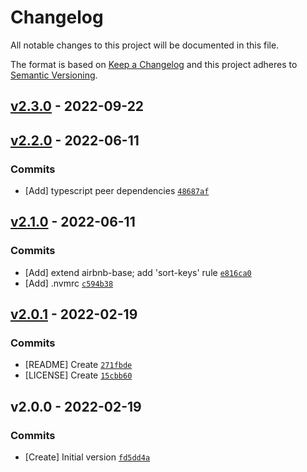 # Changelog

All notable changes to this project will be documented in this file.

The format is based on [Keep a Changelog](https://keepachangelog.com/en/1.0.0/)
and this project adheres to [Semantic Versioning](https://semver.org/spec/v2.0.0.html).

## [v2.3.0](https://github.com/onosendi/eslint-config/compare/v2.2.0...v2.3.0) - 2022-09-22

## [v2.2.0](https://github.com/onosendi/eslint-config/compare/v2.1.0...v2.2.0) - 2022-06-11

### Commits

- [Add] typescript peer dependencies [`48687af`](https://github.com/onosendi/eslint-config/commit/48687afedcec6c2bb2321abe059beaf4d1ac3485)

## [v2.1.0](https://github.com/onosendi/eslint-config/compare/v2.0.1...v2.1.0) - 2022-06-11

### Commits

- [Add] extend airbnb-base; add 'sort-keys' rule [`e816ca0`](https://github.com/onosendi/eslint-config/commit/e816ca084f47f6dfcce6ee56e2d9e9cf30e526ac)
- [Add] .nvmrc [`c594b38`](https://github.com/onosendi/eslint-config/commit/c594b384c9b1e967fbc3d21aca6db431aa82d74b)

## [v2.0.1](https://github.com/onosendi/eslint-config/compare/v2.0.0...v2.0.1) - 2022-02-19

### Commits

- [README] Create [`271fbde`](https://github.com/onosendi/eslint-config/commit/271fbde271a85881795d6c628a9aa3517d244a23)
- [LICENSE] Create [`15cbb60`](https://github.com/onosendi/eslint-config/commit/15cbb60c5a3466d2c7c322b31e98eb3f4a7d143c)

## v2.0.0 - 2022-02-19

### Commits

- [Create] Initial version [`fd5dd4a`](https://github.com/onosendi/eslint-config/commit/fd5dd4a88bd543df53f634f680704585db7d26ba)
